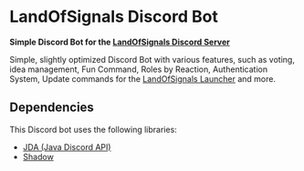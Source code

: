 # LandOfSignals Discord Bot

**Simple Discord Bot for the [LandOfSignals Discord Server](https://discord.gg/ykAqHKYjVM)**

Simple, slightly optimized Discord Bot with various features, such as voting, idea management, Fun Command, Roles by
Reaction, Authentication System, Update commands for
the [LandOfSignals Launcher](https://github.com/MarkenJaden/LandOfRails-Launcher) and more.

## Dependencies

This Discord bot uses the following libraries:

* [JDA (Java Discord API)](https://github.com/DV8FromTheWorld/JDA)
* [Shadow](https://github.com/johnrengelman/shadow)
